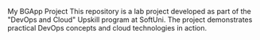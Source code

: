My BGApp Project
This repository is a lab project developed as part of the "DevOps and Cloud" Upskill program at SoftUni.
The project demonstrates practical DevOps concepts and cloud technologies in action.
